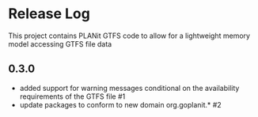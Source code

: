 # Release Log

This project contains PLANit GTFS code to allow for a lightweight memory model accessing GTFS file data

## 0.3.0

* added support for warning messages conditional on the availability requirements of the GTFS file #1
* update packages to conform to new domain org.goplanit.* #2

